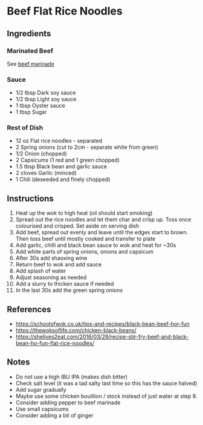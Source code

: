 # Beef Flat Rice Noodles

## Ingredients

### Marinated Beef

See [beef marinade](./beef_marinade.md)

### Sauce

- 1/2 tbsp Dark soy sauce
- 1/2 tbsp Light soy sauce
- 1 tbsp Oyster sauce
- 1 tbsp Sugar

### Rest of Dish

- 12 oz Flat rice noodles - separated
- 2 Spring onions (cut to 2cm - separate white from green)
- 1/2 Onion (chopped)
- 2 Capsicums (1 red and 1 green chopped)
- 1.5 tbsp Black bean and garlic sauce
- 2 cloves Garlic (minced)
- 1 Chili (deseeded and finely chopped)

## Instructions

1. Heat up the wok to high heat (oil should start smoking)
2. Spread out the rice noodles and let them char and crisp up. Toss once colourised and crisped. Set aside on serving dish
3. Add beef, spread out evenly and leave until the edges start to brown. Then toss beef until mostly cooked and transfer to plate
4. Add garlic, chilli and black bean sauce to wok and heat for ~30s
5. Add white parts of spring onions, onions and capsicum
6. After 30s add shaoxing wine
7. Return beef to wok and add sauce
8. Add splash of water
9. Adjust seasoning as needed
10. Add a slurry to thicken sauce if needed
11. In the last 30s add the green spring onions

## References

- https://schoolofwok.co.uk/tips-and-recipes/black-bean-beef-hor-fun
- https://thewoksoflife.com/chicken-black-beans/
- https://shelives2eat.com/2016/03/29/recipe-stir-fry-beef-and-black-bean-ho-fun-flat-rice-noodles/

## Notes

- Do not use a high IBU IPA (makes dish bitter)
- Check salt level (it was a tad salty last time so this has the sauce halved)
- Add sugar gradually
- Maybe use some chicken bouillion / stock instead of just water at step 8.
- Consider adding pepper to beef marinade
- Use small capsicums
- Consider adding a bit of ginger

